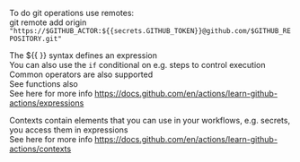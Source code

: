 To do git operations use remotes:  
git remote add origin `"https://$GITHUB_ACTOR:${{secrets.GITHUB_TOKEN}}@github.com/$GITHUB_REPOSITORY.git"`

The ${{ }} syntax defines an expression  
You can also use the `if` conditional on e.g. steps to control execution  
Common operators are also supported  
See functions also  
See here for more info https://docs.github.com/en/actions/learn-github-actions/expressions  

Contexts contain elements that you can use in your workflows, e.g. secrets,  you access them in expressions  
See here for more info https://docs.github.com/en/actions/learn-github-actions/contexts  